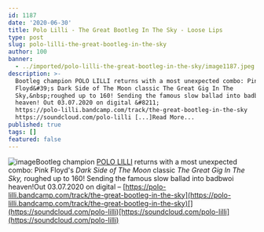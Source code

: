 ```yaml
---
id: 1187
date: '2020-06-30'
title: Polo Lilli - The Great Bootleg In The Sky - Loose Lips
type: post
slug: polo-lilli-the-great-bootleg-in-the-sky
author: 100
banner:
  - ../imported/polo-lilli-the-great-bootleg-in-the-sky/image1187.jpeg
description: >-
  Bootleg champion POLO LILLI returns with a most unexpected combo: Pink
  Floyd&#39;s Dark Side of The Moon classic The Great Gig In The
  Sky,&nbsp;roughed up to 160! Sending the famous slow ballad into badbwoi
  heaven! Out 03.07.2020 on digital &#8211;
  https://polo-lilli.bandcamp.com/track/the-great-bootleg-in-the-sky
  https://soundcloud.com/polo-lilli [...]Read More...
published: true
tags: []
featured: false
---
```

![image](../../imported/polo-lilli-the-great-bootleg-in-the-sky/image1187.jpeg)Bootleg champion [POLO LILLI](https://polo-lilli.bandcamp.com/) returns with a most unexpected combo: Pink Floyd's _Dark Side of The Moon_ classic _The Great Gig In The Sky,_ roughed up to 160! Sending the famous slow ballad into badbwoi heaven!Out 03.07.2020 on digital – [](https://polo-lilli.bandcamp.com/)[](https://polo-lilli.bandcamp.com/track/the-great-bootleg-in-the-sky)[https://polo-lilli.bandcamp.com/track/the-great-bootleg-in-the-sky](https://polo-lilli.bandcamp.com/track/the-great-bootleg-in-the-sky)[](https://soundcloud.com/polo-lilli)[https://soundcloud.com/polo-lilli](https://soundcloud.com/polo-lilli)